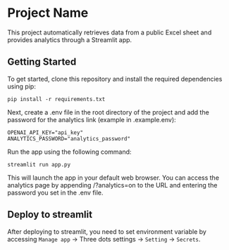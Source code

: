 # Project Name

This project automatically retrieves data from a public Excel sheet and provides analytics through a Streamlit app. 

## Getting Started

To get started, clone this repository and install the required dependencies using pip:

```
pip install -r requirements.txt
```

Next, create a .env file in the root directory of the project and add the password for the analytics link (example in .example.env):

```
OPENAI_API_KEY="api_key"
ANALYTICS_PASSWORD="analytics_password"
```

Run the app using the following command:
```
streamlit run app.py
```

This will launch the app in your default web browser. You can access the analytics page by appending /?analytics=on to the URL and entering the password you set in the .env file.

## Deploy to streamlit

After deploying to streamlit, you need to set environment variable by accessing `Manage app` -> Three dots settings -> `Setting` -> `Secrets`.

